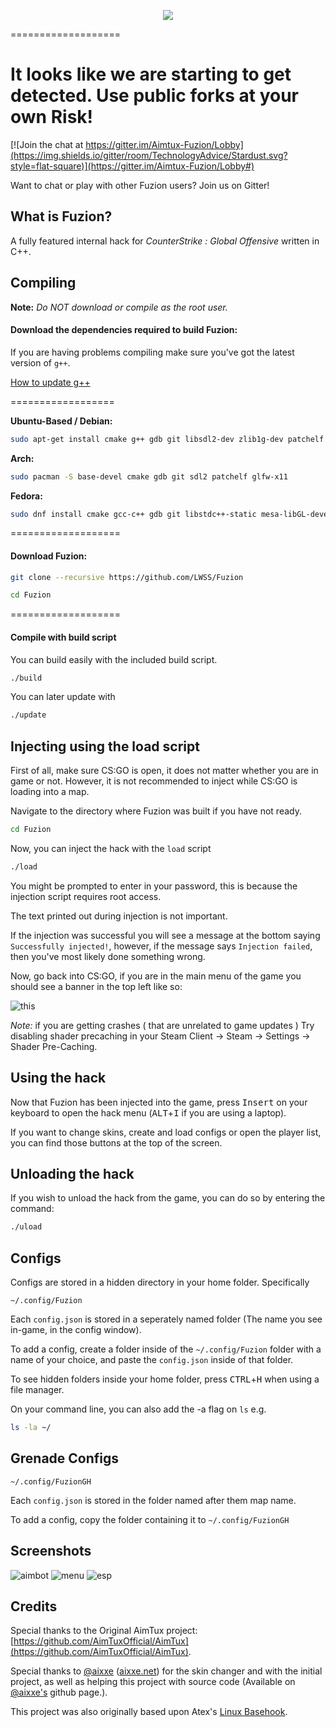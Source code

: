 <p align="center">
<img src="http://i.imgur.com/mCtrbIN.png">
</p>
===================

# It looks like we are starting to get detected. Use public forks at your own Risk! 
[![Join the chat at https://gitter.im/Aimtux-Fuzion/Lobby](https://img.shields.io/gitter/room/TechnologyAdvice/Stardust.svg?style=flat-square)](https://gitter.im/Aimtux-Fuzion/Lobby#)

Want to chat or play with other Fuzion users? Join us on Gitter!


## What is Fuzion?

A fully featured internal hack for *CounterStrike : Global Offensive* written in C++.

## Compiling

**Note:** _Do NOT download or compile as the root user._

#### Download the dependencies required to build Fuzion:

If you are having problems compiling make sure you've got the latest version of `g++`.

[How to update g++](https://github.com/LWSS/Fuzion/wiki/Updating-your-compiler)

==================

__Ubuntu-Based / Debian:__
```bash
sudo apt-get install cmake g++ gdb git libsdl2-dev zlib1g-dev patchelf libglfw3-dev 
```
__Arch:__
```bash
sudo pacman -S base-devel cmake gdb git sdl2 patchelf glfw-x11
```
__Fedora:__
```bash
sudo dnf install cmake gcc-c++ gdb git libstdc++-static mesa-libGL-devel SDL2-devel zlib-devel libX11-devel patchelf
```

===================

#### Download Fuzion:

```bash
git clone --recursive https://github.com/LWSS/Fuzion
```

```bash
cd Fuzion
```

===================

#### Compile with build script

You can build easily with the included build script.
```bash
./build
```

You can later update with 
```bash
./update
```


## Injecting using the load script

First of all, make sure CS:GO is open, it does not matter whether you are in game or not. However, it is not recommended to inject while CS:GO is loading into a map. 

Navigate to the directory where Fuzion was built if you have not ready.
```bash
cd Fuzion
```

Now, you can inject the hack with the `load` script
```bash
./load
```

You might be prompted to enter in your password, this is because the injection script requires root access.

The text printed out during injection is not important. 

If the injection was successful you will see a message at the bottom saying `Successfully injected!`, however, if the message says `Injection failed`, then you've most likely done something wrong.

Now, go back into CS:GO, if you are in the main menu of the game you should see a banner in the top left like so:

![this](http://i.imgur.com/JMV9MFF.png)

*Note:* if you are getting crashes ( that are unrelated to game updates ) Try disabling shader precaching in your Steam Client -> Steam -> Settings -> Shader Pre-Caching. 

## Using the hack

Now that Fuzion has been injected into the game, press <kbd>Insert</kbd> on your keyboard to open the hack menu (<kbd>ALT</kbd>+<kbd>I</kbd> if you are using a laptop).

If you want to change skins, create and load configs or open the player list, you can find those buttons at the top of the screen.


## Unloading the hack

If you wish to unload the hack from the game, you can do so by entering the command:
```bash
./uload
```

## Configs

Configs are stored in a hidden directory in your home folder. Specifically 
```
~/.config/Fuzion
```

Each `config.json` is stored in a seperately named folder (The name you see in-game, in the config window). 

To add a config, create a folder inside of the `~/.config/Fuzion` folder with a name of your choice, and paste the `config.json` inside of that folder.

To see hidden folders inside your home folder, press <kbd>CTRL</kbd>+<kbd>H</kbd> when using a file manager.

On your command line, you can also add the -a flag on `ls` e.g.
```bash
ls -la ~/
```


## Grenade Configs

```
~/.config/FuzionGH
```

Each `config.json` is stored in the folder named after them map name.

To add a config, copy the folder containing it to `~/.config/FuzionGH`


## Screenshots

![aimbot](http://i.imgur.com/V0ILbGc.png)
![menu](http://i.imgur.com/p2ldwIg.png)
![esp](http://i.imgur.com/l58M4lE.png)


## Credits

Special thanks to the Original AimTux project: [https://github.com/AimTuxOfficial/AimTux](https://github.com/AimTuxOfficial/AimTux).

Special thanks to [@aixxe](http://www.github.com/aixxe/) ([aixxe.net](http://www.aixxe.net)) for the skin changer and with the initial project, as well as helping this project with source code (Available on [@aixxe's](http://www.github.com/aixxe/) github page.).

This project was also originally based upon Atex's [Linux Basehook](http://unknowncheats.me/forum/counterstrike-global-offensive/181878-linux-basehook.html).
